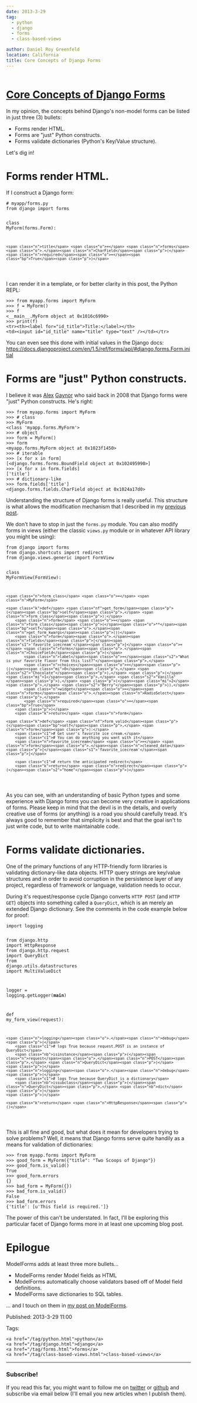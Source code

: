 ```yaml
---
date: 2013-3-29
tag:
  - python
  - django
  - forms
  - class-based-views

author: Daniel Roy Greenfeld
location: California
title: Core Concepts of Django Forms
---
```


<div class="twelve wide column">
  <h1 class="ui block header">
    <div class="content">
      <a href="/core-concepts-django-forms.html"
        >Core Concepts of Django Forms</a
      >
    </div>
  </h1>
  <p>
    In my opinion, the concepts behind Django's non-model forms can be listed in
    just three (3) bullets:
  </p>
  <ul>
    <li>Forms render HTML.</li>
    <li>Forms are "just" Python constructs.</li>
    <li>Forms validate dictionaries (Python's Key/Value structure).</li>
  </ul>
  <p>Let's dig in!</p>
  <h1 id="forms-render-html">Forms render HTML.</h1>
  <p>If I construct a Django form:</p>
  <div class="codehilite ui secondary segment">
    <pre><span></span><code><span class="c1"># myapp/forms.py</span>
<span class="kn">from</span> <span class="nn">django</span> <span class="kn">import</span> <span class="n">forms</span>

<span class="k">class</span> <span class="nc">MyForm</span><span class="p">(</span><span class="n">forms</span><span class="o">.</span><span class="n">Form</span><span class="p">):</span>

    <span class="n">title</span> <span class="o">=</span> <span class="n">forms</span><span class="o">.</span><span class="n">CharField</span><span class="p">(</span><span class="n">required</span><span class="o">=</span><span class="bp">True</span><span class="p">)</span>

</code></pre>
  </div>
  <p>
    I can render it in a template, or for better clarity in this post, the
    Python REPL:
  </p>
  <div class="codehilite ui secondary segment">
    <pre><span></span><code><span class="o">&gt;&gt;&gt;</span> <span class="kn">from</span> <span class="nn">myapp.forms</span> <span class="kn">import</span> <span class="n">MyForm</span>
<span class="o">&gt;&gt;&gt;</span> <span class="n">f</span> <span class="o">=</span> <span class="n">MyForm</span><span class="p">()</span>
<span class="o">&gt;&gt;&gt;</span> <span class="n">f</span>
<span class="o">&lt;</span><span class="n">__main__</span><span class="o">.</span><span class="n">MyForm</span> <span class="nb">object</span> <span class="n">at</span> <span class="mh">0x1016c6990</span><span class="o">&gt;</span>
<span class="o">&gt;&gt;&gt;</span> <span class="k">print</span><span class="p">(</span><span class="n">f</span><span class="p">)</span>
<span class="o">&lt;</span><span class="n">tr</span><span class="o">&gt;&lt;</span><span class="n">th</span><span class="o">&gt;&lt;</span><span class="n">label</span> <span class="k">for</span><span class="o">=</span><span class="s2">"id_title"</span><span class="o">&gt;</span><span class="n">Title</span><span class="p">:</span><span class="o">&lt;/</span><span class="n">label</span><span class="o">&gt;&lt;/</span><span class="n">th</span><span class="o">&gt;</span>
<span class="o">&lt;</span><span class="n">td</span><span class="o">&gt;&lt;</span><span class="nb">input</span> <span class="nb">id</span><span class="o">=</span><span class="s2">"id_title"</span> <span class="n">name</span><span class="o">=</span><span class="s2">"title"</span> <span class="nb">type</span><span class="o">=</span><span class="s2">"text"</span> <span class="o">/&gt;&lt;/</span><span class="n">td</span><span class="o">&gt;&lt;/</span><span class="n">tr</span><span class="o">&gt;</span>
</code></pre>
  </div>
  <p>
    You can even see this done with initial values in the Django docs:
    <a
      href="https://docs.djangoproject.com/en/1.5/ref/forms/api/#django.forms.Form.initial"
      target="_blank"
      >https://docs.djangoproject.com/en/1.5/ref/forms/api/#django.forms.Form.initial</a
    >
  </p>
  <h1 id="forms-are-just-python-constructs">
    Forms are "just" Python constructs.
  </h1>
  <p>
    I believe it was
    <a href="https://twitter.com/alex_gaynor" target="_blank">Alex</a>
    <a href="http://alexgaynor.net/" target="_blank">Gaynor</a> who said back in
    2008 that Django forms were "just" Python constructs. He's right:
  </p>
  <div class="codehilite ui secondary segment">
    <pre><span></span><code><span class="o">&gt;&gt;&gt;</span> <span class="kn">from</span> <span class="nn">myapp.forms</span> <span class="kn">import</span> <span class="n">MyForm</span>
<span class="o">&gt;&gt;&gt;</span> <span class="c1"># class</span>
<span class="o">&gt;&gt;&gt;</span> <span class="n">MyForm</span>
<span class="o">&lt;</span><span class="k">class</span> <span class="err">'</span><span class="nc">myapp</span><span class="o">.</span><span class="n">forms</span><span class="o">.</span><span class="n">MyForm</span><span class="s1">'&gt;</span>
<span class="o">&gt;&gt;&gt;</span> <span class="c1"># object</span>
<span class="o">&gt;&gt;&gt;</span> <span class="n">form</span> <span class="o">=</span> <span class="n">MyForm</span><span class="p">()</span>
<span class="o">&gt;&gt;&gt;</span> <span class="n">form</span>
<span class="o">&lt;</span><span class="n">myapp</span><span class="o">.</span><span class="n">forms</span><span class="o">.</span><span class="n">MyForm</span> <span class="nb">object</span> <span class="n">at</span> <span class="mh">0x1023f1450</span><span class="o">&gt;</span>
<span class="o">&gt;&gt;&gt;</span> <span class="c1"># iterable</span>
<span class="o">&gt;&gt;&gt;</span> <span class="p">[</span><span class="n">x</span> <span class="k">for</span> <span class="n">x</span> <span class="ow">in</span> <span class="n">form</span><span class="p">]</span>
<span class="p">[</span><span class="o">&lt;</span><span class="n">django</span><span class="o">.</span><span class="n">forms</span><span class="o">.</span><span class="n">forms</span><span class="o">.</span><span class="n">BoundField</span> <span class="nb">object</span> <span class="n">at</span> <span class="mh">0x102495990</span><span class="o">&gt;</span><span class="p">]</span>
<span class="o">&gt;&gt;&gt;</span> <span class="p">[</span><span class="n">x</span> <span class="k">for</span> <span class="n">x</span> <span class="ow">in</span> <span class="n">form</span><span class="o">.</span><span class="n">fields</span><span class="p">]</span>
<span class="p">[</span><span class="s1">'title'</span><span class="p">]</span>
<span class="o">&gt;&gt;&gt;</span> <span class="c1"># dictionary-like</span>
<span class="o">&gt;&gt;&gt;</span> <span class="n">form</span><span class="o">.</span><span class="n">fields</span><span class="p">[</span><span class="s1">'title'</span><span class="p">]</span>
<span class="o">&lt;</span><span class="n">django</span><span class="o">.</span><span class="n">forms</span><span class="o">.</span><span class="n">fields</span><span class="o">.</span><span class="n">CharField</span> <span class="nb">object</span> <span class="n">at</span> <span class="mh">0x1024a17d0</span><span class="o">&gt;</span>
</code></pre>
  </div>
  <p>
    Understanding the structure of Django forms is really useful. This structure
    is what allows the modification mechanism that I described in my
    <a href="https://pydanny.com/overloading-form-fields.html" target="_blank"
      >previous post</a
    >.
  </p>
  <p>
    We don't have to stop in just the <code>forms.py</code> module. You can also
    modify forms in views (either the classic <code>views.py</code> module or in
    whatever API library you might be using):
  </p>
  <div class="codehilite ui secondary segment">
    <pre><span></span><code><span class="kn">from</span> <span class="nn">django</span> <span class="kn">import</span> <span class="n">forms</span>
<span class="kn">from</span> <span class="nn">django.shortcuts</span> <span class="kn">import</span> <span class="n">redirect</span>
<span class="kn">from</span> <span class="nn">django.views.generic</span> <span class="kn">import</span> <span class="n">FormView</span>

<span class="k">class</span> <span class="nc">MyFormView</span><span class="p">(</span><span class="n">FormView</span><span class="p">):</span>

    <span class="n">form_class</span> <span class="o">=</span> <span class="n">MyForm</span>

    <span class="k">def</span> <span class="nf">get_form</span><span class="p">(</span><span class="bp">self</span><span class="p">,</span> <span class="n">form_class</span><span class="p">):</span>
        <span class="n">form</span> <span class="o">=</span> <span class="n">form_class</span><span class="p">(</span><span class="o">**</span><span class="bp">self</span><span class="o">.</span><span class="n">get_form_kwargs</span><span class="p">())</span>
        <span class="n">form</span><span class="o">.</span><span class="n">fields</span><span class="p">[</span><span class="s1">'favorite_icecream'</span><span class="p">]</span> <span class="o">=</span> <span class="n">forms</span><span class="o">.</span><span class="n">ChoiceField</span><span class="p">(</span>
            <span class="n">label</span><span class="o">=</span><span class="s2">"What is your favorite flavor from this list?"</span><span class="p">,</span>
            <span class="n">choices</span><span class="o">=</span><span class="p">((</span><span class="mi">0</span><span class="p">,</span> <span class="s2">"Chocolate"</span><span class="p">),</span> <span class="p">(</span><span class="mi">1</span><span class="p">,</span> <span class="s2">"Vanilla"</span><span class="p">),</span> <span class="p">(</span><span class="mi">2</span><span class="p">,</span> <span class="s2">"Berry"</span><span class="p">)),</span>
            <span class="n">widget</span><span class="o">=</span><span class="n">forms</span><span class="o">.</span><span class="n">RadioSelect</span><span class="p">,</span>
            <span class="n">required</span><span class="o">=</span><span class="bp">True</span>
        <span class="p">)</span>
        <span class="k">return</span> <span class="n">form</span>

    <span class="k">def</span> <span class="nf">form_valid</span><span class="p">(</span><span class="bp">self</span><span class="p">,</span> <span class="n">form</span><span class="p">):</span>
        <span class="c1"># Get user's favorite ice cream.</span>
        <span class="c1"># You can do anything you want with it</span>
        <span class="n">favorite_icecream</span> <span class="o">=</span> <span class="n">form</span><span class="o">.</span><span class="n">cleaned_data</span><span class="p">[</span><span class="s1">'favorite_icecream'</span><span class="p">]</span>

        <span class="c1"># return the anticipated redirect</span>
        <span class="k">return</span> <span class="n">redirect</span><span class="p">(</span><span class="s2">"home"</span><span class="p">)</span>

</code></pre>
  </div>
  <p>
    As you can see, with an understanding of basic Python types and some
    experience with Django forms you can become very creative in applications of
    forms. Please keep in mind that the devil is in the details, and overly
    creative use of forms (or anything) is a road you should carefully tread.
    It's always good to remember that simplicity is best and that the goal isn't
    to just write code, but to write maintainable code.
  </p>
  <h1 id="forms-validate-dictionaries">Forms validate dictionaries.</h1>
  <p>
    One of the primary functions of any HTTP-friendly form libraries is
    validating dictionary-like data objects. HTTP query strings are key/value
    structures and in order to avoid corruption in the persistence layer of any
    project, regardless of framework or language, validation needs to occur.
  </p>
  <p>
    During it's request/response cycle Django converts
    <code>HTTP POST</code> (and <code>HTTP GET</code>) objects into something
    called a <code>QueryDict</code>, which is an merely an extended Django
    dictionary. See the comments in the code example below for proof:
  </p>
  <div class="codehilite ui secondary segment">
    <pre><span></span><code><span class="kn">import</span> <span class="nn">logging</span>

<span class="kn">from</span> <span class="nn">django.http</span> <span class="kn">import</span> <span class="n">HttpResponse</span>
<span class="kn">from</span> <span class="nn">django.http.request</span> <span class="kn">import</span> <span class="n">QueryDict</span>
<span class="kn">from</span> <span class="nn">django.utils.datastructures</span> <span class="kn">import</span> <span class="n">MultiValueDict</span>

<span class="n">logger</span> <span class="o">=</span> <span class="n">logging</span><span class="o">.</span><span class="n">getLogger</span><span class="p">(</span><span class="n">**main**</span><span class="p">)</span>

<span class="k">def</span> <span class="nf">my_form_view</span><span class="p">(</span><span class="n">request</span><span class="p">):</span>

    <span class="n">logging</span><span class="o">.</span><span class="n">debug</span><span class="p">(</span>
        <span class="c1"># logs True because request.POST is an instance of QueryDict</span>
        <span class="nb">isinstance</span><span class="p">(</span><span class="n">request</span><span class="o">.</span><span class="n">POST</span><span class="p">,</span> <span class="n">QueryDict</span><span class="p">)</span>
    <span class="p">)</span>
    <span class="n">logging</span><span class="o">.</span><span class="n">debug</span><span class="p">(</span>
        <span class="c1"># logs True because QueryDict is a dictionary</span>
        <span class="nb">issubclass</span><span class="p">(</span><span class="n">QueryDict</span><span class="p">,</span> <span class="nb">dict</span><span class="p">)</span>
    <span class="p">)</span>

    <span class="k">return</span> <span class="n">HttpResponse</span><span class="p">()</span>

</code></pre>
  </div>
  <p>
    This is all fine and good, but what does it mean for developers trying to
    solve problems? Well, it means that Django forms serve quite handily as a
    means for validation of dictionaries:
  </p>
  <div class="codehilite ui secondary segment">
    <pre><span></span><code><span class="o">&gt;&gt;&gt;</span> <span class="kn">from</span> <span class="nn">myapp.forms</span> <span class="kn">import</span> <span class="n">MyForm</span>
<span class="o">&gt;&gt;&gt;</span> <span class="n">good_form</span> <span class="o">=</span> <span class="n">MyForm</span><span class="p">({</span><span class="s2">"title"</span><span class="p">:</span> <span class="s2">"Two Scoops of Django"</span><span class="p">})</span>
<span class="o">&gt;&gt;&gt;</span> <span class="n">good_form</span><span class="o">.</span><span class="n">is_valid</span><span class="p">()</span>
<span class="bp">True</span>
<span class="o">&gt;&gt;&gt;</span> <span class="n">good_form</span><span class="o">.</span><span class="n">errors</span>
<span class="p">{}</span>
<span class="o">&gt;&gt;&gt;</span> <span class="n">bad_form</span> <span class="o">=</span> <span class="n">MyForm</span><span class="p">({})</span>
<span class="o">&gt;&gt;&gt;</span> <span class="n">bad_form</span><span class="o">.</span><span class="n">is_valid</span><span class="p">()</span>
<span class="bp">False</span>
<span class="o">&gt;&gt;&gt;</span> <span class="n">bad_form</span><span class="o">.</span><span class="n">errors</span>
<span class="p">{</span><span class="s1">'title'</span><span class="p">:</span> <span class="p">[</span><span class="sa">u</span><span class="s1">'This field is required.'</span><span class="p">]}</span>
</code></pre>
  </div>
  <p>
    The power of this can't be understated. In fact, I'll be exploring this
    particular facet of Django forms more in at least one upcoming blog post.
  </p>
  <h1 id="epilogue">Epilogue</h1>
  <p>ModelForms adds at least three more bullets...</p>
  <ul>
    <li>ModelForms render Model fields as HTML</li>
    <li>
      ModelForms automatically choose validators based off of Model field
      definitions.
    </li>
    <li>ModelForms save dictionaries to SQL tables.</li>
  </ul>
  <p>
    ... and I touch on them in
    <a
      href="https://pydanny.com/core-concepts-django-modelforms.html"
      target="_blank"
      >my post on ModelForms</a
    >.
  </p>
  <p>Published: 2013-3-29 11:00</p>
  <p>
    Tags:

    <a href="/tag/python.html">python</a>
    <a href="/tag/django.html">django</a>
    <a href="/tag/forms.html">forms</a>
    <a href="/tag/class-based-views.html">class-based-views</a>
  </p>
  <hr />
  <h3 class="ui header">Subscribe!</h3>
  <p>
    If you read this far, you might want to follow me on
    <a href="https://twitter.com/pydanny">twitter</a> or
    <a href="https://github.com/pydanny">github</a> and subscribe via email
    below (I'll email you new articles when I publish them).
  </p>
   
</div>
